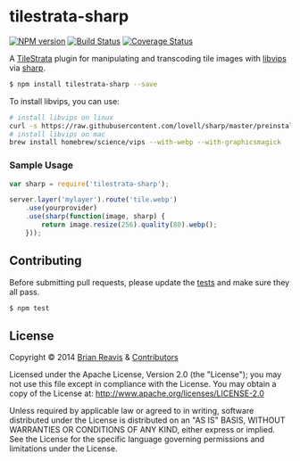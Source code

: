 # tilestrata-sharp
[![NPM version](http://img.shields.io/npm/v/tilestrata-sharp.svg?style=flat)](https://www.npmjs.org/package/tilestrata-sharp)
[![Build Status](https://travis-ci.org/naturalatlas/tilestrata-sharp.svg)](https://travis-ci.org/naturalatlas/tilestrata-sharp)
[![Coverage Status](http://img.shields.io/codecov/c/github/naturalatlas/tilestrata-sharp/master.svg?style=flat)](https://codecov.io/github/naturalatlas/tilestrata-sharp)

A [TileStrata](https://github.com/naturalatlas/tilestrata) plugin for manipulating and transcoding tile images with [libvips](https://github.com/jcupitt/libvips) via [sharp](https://github.com/lovell/sharp).

```sh
$ npm install tilestrata-sharp --save
```

To install libvips, you can use:
```sh
# install libvips on linux
curl -s https://raw.githubusercontent.com/lovell/sharp/master/preinstall.sh | bash -
# install libvips on mac
brew install homebrew/science/vips --with-webp --with-graphicsmagick
```

### Sample Usage

```js
var sharp = require('tilestrata-sharp');

server.layer('mylayer').route('tile.webp')
    .use(yourprovider)
    .use(sharp(function(image, sharp) {
        return image.resize(256).quality(80).webp();
    }));
```

## Contributing

Before submitting pull requests, please update the [tests](test) and make sure they all pass.

```sh
$ npm test
```

## License

Copyright &copy; 2014 [Brian Reavis](https://github.com/brianreavis) & [Contributors](https://github.com/naturalatlas/tilestrata-sharp/graphs/contributors)

Licensed under the Apache License, Version 2.0 (the "License"); you may not use this file except in compliance with the License. You may obtain a copy of the License at: http://www.apache.org/licenses/LICENSE-2.0

Unless required by applicable law or agreed to in writing, software distributed under the License is distributed on an "AS IS" BASIS, WITHOUT WARRANTIES OR CONDITIONS OF ANY KIND, either express or implied. See the License for the specific language governing permissions and limitations under the License.
